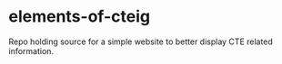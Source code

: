 # elements-of-cteig
Repo holding source for a simple website to better display CTE related information.

